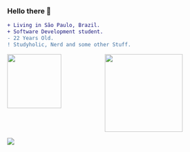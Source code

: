 ### Hello there 👋

```diff
+ Living in São Paulo, Brazil.
+ Software Development student.
- 22 Years Old.
! Studyholic, Nerd and some other Stuff.
```

<div>
  <img align="left" height="125" src="https://media.giphy.com/media/ZVik7pBtu9dNS/giphy.gif"/>
  <div align="center">
  <a href="https://github.com/GustavoBarreto13">
  <img height="180em" src="https://github-readme-stats.vercel.app/api/top-langs/?username=GustavoBarreto13&count_private=true&layout=compact&langs_count=7&theme=dark"/>
  </div>
</div>

   <a href="https://www.linkedin.com/in/gustawobarreto/" target="_blank"><img src="https://img.shields.io/badge/-LinkedIn-%230077B5?style=for-the-badge&logo=linkedin&logoColor=white" target="_blank"></a> 
